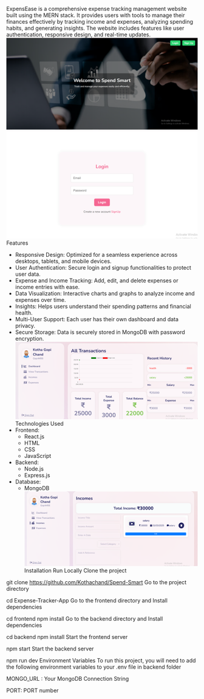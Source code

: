 ExpensEase is a comprehensive expense tracking management website built using the MERN stack. It provides users with tools to manage their finances effectively by tracking income and expenses, analyzing spending habits, and generating insights. The website includes features like user authentication, responsive design, and real-time updates.
![image alt](https://github.com/kothachand/Spend-Smart/blob/af354e618dad0de87d955d363c36173c3d3af09b/Screenshot%20(75).png)
![image alt](https://github.com/kothachand/Spend-Smart/blob/e3b827be190276e1bcf9b44f208269f2862dc6ef/Screenshot%20(76).png)
Features
 * Responsive Design: Optimized for a seamless experience across desktops, tablets, and mobile 
   devices.
 * User Authentication: Secure login and signup functionalities to protect user data.
 * Expense and Income Tracking: Add, edit, and delete expenses or income entries with ease.
 * Data Visualization: Interactive charts and graphs to analyze income and expenses over time.
 * Insights: Helps users understand their spending patterns and financial health.
 * Multi-User Support: Each user has their own dashboard and data privacy.
 * Secure Storage: Data is securely stored in MongoDB with password encryption.
 ![image alt](https://github.com/kothachand/Spend-Smart/blob/e8faeab36285f7dfcbd7e757775bb8ab8c79571a/Screenshot%20(85).png)
Technologies Used
* Frontend:
   * React.js
   * HTML
   * CSS
   * JavaScript
* Backend:
   * Node.js
   * Express.js
* Database:
  * MongoDB
![image alt](https://github.com/kothachand/Spend-Smart/blob/00d8e047ed93c85fca0ce6d705a77ddbc91d91be/Screenshot%20(78).png)
Installation
Run Locally Clone the project

git clone https://github.com/Kothachand/Spend-Smart Go to the project directory

cd Expense-Tracker-App Go to the frontend directory and Install dependencies

cd frontend npm install Go to the backend directory and Install dependencies

cd backend npm install Start the frontend server

npm start Start the backend server

npm run dev Environment Variables To run this project, you will need to add the following environment variables to your .env file in backend folder

MONGO_URL : Your MongoDB Connection String

PORT: PORT number
